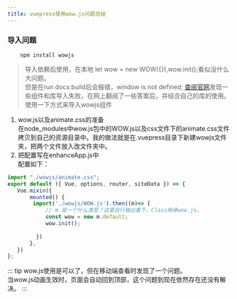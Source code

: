 ```yaml
---
title: vuepress使用wow.js问题总结
---
```


### 导入问题

```npm
    npm install wowjs
```

>导入依赖后使用，在本地 let wow = new WOW({}),wow.init();看似没什么大问题。  
>但是在run docs:build后会报错，window is not defined; [查阅官网][1]发现一些组件和库导入失败，在网上翻阅了一些答案后，并结合自己的库的使用。使用一下方式来导入wowjs组件

1. wow.js以及animate.css的准备  
    在node_modules中wow.js包中的WOW.js以及css文件下的animate.css文件拷贝到自己的资源目录中。我的做法就是在.vuepress目录下新建wowjs文件夹，把两个文件放入改文件夹中。
2. 把配置写在enhanceApp.js中  
    配置如下：  
```js
import "./wowjs/animate.css";
export default ({ Vue, options, router, siteData }) => {
   Vue.mixin({
       mounted() {
        import('./wowjs/WOW.js').then((m)=> {
            // m 是一个什么类型？这里自行输出看下，Class继承wow.js。
            const wow = new m.default;
            wow.init();
            
         })
       },
   })
};
```

::: tip
    wow.js使用是可以了，但在移动端查看时发现了一个问题。  
    当wow.js动画生效时，页面会自动回到顶部，这个问题到现在依然存在还没有解决。
:::

[1]: https://vuepress.vuejs.org/zh/guide/using-vue.html